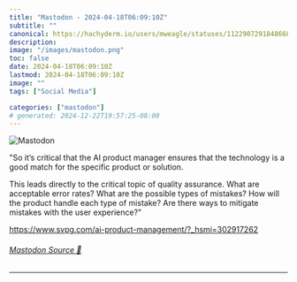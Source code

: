 ```yaml
---
title: "Mastodon - 2024-04-18T06:09:10Z"
subtitle: ""
canonical: https://hachyderm.io/users/mweagle/statuses/112290729184866838
description:
image: "/images/mastodon.png"
toc: false
date: 2024-04-18T06:09:10Z
lastmod: 2024-04-18T06:09:10Z
image: ""
tags: ["Social Media"]

categories: ["mastodon"]
# generated: 2024-12-22T19:57:25-08:00
---
```

![Mastodon](/images/mastodon.png)

<p>&quot;So it’s critical that the AI product manager ensures that the technology is a good match for the specific product or solution.</p><p>This leads directly to the critical topic of quality assurance.  What are acceptable error rates?  What are the possible types of mistakes?  How will the product handle each type of mistake? Are there ways to mitigate mistakes with the user experience?&quot;</p><p><a href="https://www.svpg.com/ai-product-management/?_hsmi=302917262" target="_blank" rel="nofollow noopener noreferrer" translate="no"><span class="invisible">https://www.</span><span class="ellipsis">svpg.com/ai-product-management</span><span class="invisible">/?_hsmi=302917262</span></a></p>


###### [Mastodon Source 🐘](https://hachyderm.io/@mweagle/112290729184866838)

___
